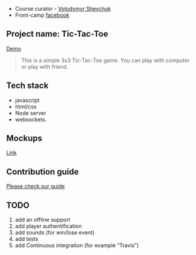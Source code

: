 * Course curator - [Volodymyr Shevchuk](https://github.com/dosandk)
* Front-camp [facebook](https://www.facebook.com/groups/270300106928894)


## Project name: Tic-Tac-Toe

[Demo](https://mira-tic-tac-toe.herokuapp.com/)  
> This is a simple 3x3 Tic-Tac-Toe game. You can play with computer or play with friend.

## Tech stack

* javascript 
* html/css
* Node server
* websockets.


## Mockups
[Link](https://wireframepro.mockflow.com/view/tic-tak-toe-by-mira)   

## Contribution guide

[Please check our guide](https://github.com/myrosvas/tic-tac-toe/blob/master/Contribution-guide)

## TODO

1. add an offline support
2. add player authentification
3. add sounds (for win/lose event)
4. add tests
5. add Continuous integration (for example “Travis”) 
